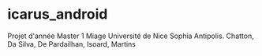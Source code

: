 icarus_android
==============

Projet d'année Master 1 Miage Université de Nice Sophia Antipolis. Chatton, Da Silva, De Pardailhan, Isoard, Martins